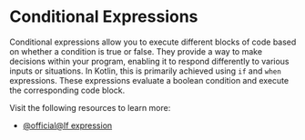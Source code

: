 # Conditional Expressions

Conditional expressions allow you to execute different blocks of code based on whether a condition is true or false. They provide a way to make decisions within your program, enabling it to respond differently to various inputs or situations. In Kotlin, this is primarily achieved using `if` and `when` expressions. These expressions evaluate a boolean condition and execute the corresponding code block.

Visit the following resources to learn more:

- [@official@If expression](https://kotlinlang.org/docs/control-flow.html#if-expression)